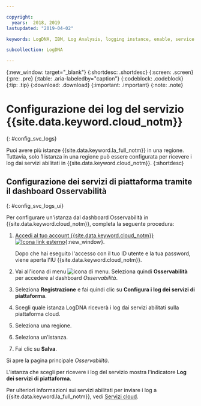 ```yaml
---

copyright:
  years:  2018, 2019
lastupdated: "2019-04-02"

keywords: LogDNA, IBM, Log Analysis, logging instance, enable, service logs

subcollection: LogDNA

---
```


{:new_window: target="_blank"}
{:shortdesc: .shortdesc}
{:screen: .screen}
{:pre: .pre}
{:table: .aria-labeledby="caption"}
{:codeblock: .codeblock}
{:tip: .tip}
{:download: .download}
{:important: .important}
{:note: .note}

# Configurazione dei log del servizio {{site.data.keyword.cloud_notm}} 
{: #config_svc_logs}

Puoi avere più istanze {{site.data.keyword.la_full_notm}} in una regione. Tuttavia, solo 1 istanza in una regione può essere configurata per ricevere i log dai servizi abilitati in {{site.data.keyword.cloud_notm}}.
{:shortdesc}



## Configurazione dei servizi di piattaforma tramite il dashboard Osservabilità 
{: #config_svc_logs_ui}

Per configurare un'istanza dal dashboard Osservabilità in {{site.data.keyword.cloud_notm}}, completa la seguente procedura:

1. [Accedi al tuo account {{site.data.keyword.cloud_notm}} ![Icona link esterno](../../icons/launch-glyph.svg "Icona link esterno")](https://cloud.ibm.com/login){:new_window}.

	Dopo che hai eseguito l'accesso con il tuo ID utente e la tua password, viene aperta l'IU {{site.data.keyword.cloud_notm}}.

2. Vai all'icona di menu ![icona di menu](../../icons/icon_hamburger.svg). Seleziona quindi **Osservabilità** per accedere al dashboard *Osservabilità*.

3. Seleziona **Registrazione** e fai quindi clic su **Configura i log dei servizi di piattaforma**. 

4. Scegli quale istanza LogDNA riceverà i log dai servizi abilitati sulla piattaforma cloud.

5. Seleziona una regione. 

6. Seleziona un'istanza.

7. Fai clic su **Salva**. 

Si apre la pagina principale *Osservabilità*.

L'istanza che scegli per ricevere i log del servizio mostra l'indicatore **Log dei servizi di piattaforma**.

Per ulteriori informazioni sui servizi abilitati per inviare i log a {{site.data.keyword.la_full_notm}}, vedi [Servizi cloud](/docs/services/Log-Analysis-with-LogDNA?topic=LogDNA-cloud_services).

